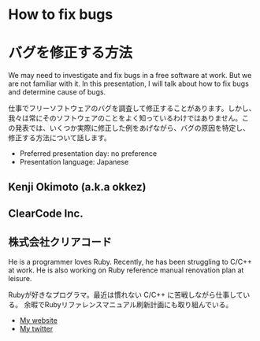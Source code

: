 # How to fix bugs
# バグを修正する方法

We may need to investigate and fix bugs in a free software at
work. But we are not familiar with it. In this presentation, I will
talk about how to fix bugs and determine cause of bugs.

仕事でフリーソフトウェアのバグを調査して修正することがあります。しかし、
我々は常にそのソフトウェアのことをよく知っているわけではありません。こ
の発表では、いくつか実際に修正した例をあげながら、バグの原因を特定し、
修正する方法について話します。

- Preferred presentation day: no preference
- Presentation language: Japanese

## Kenji Okimoto (a.k.a okkez)

##  ClearCode Inc.
## 株式会社クリアコード

He is a programmer loves Ruby.
Recently, he has been struggling to C/C++ at work.
He is also working on Ruby reference manual renovation plan at leisure.

Rubyが好きなプログラマ。最近は慣れない C/C++ に苦戦しながら仕事している。
余暇でRubyリファレンスマニュアル刷新計画にも取り組んでいる。

- [My website](http://www.okkez.net)
- [My twitter](https://twitter.com/#!/okkez)

